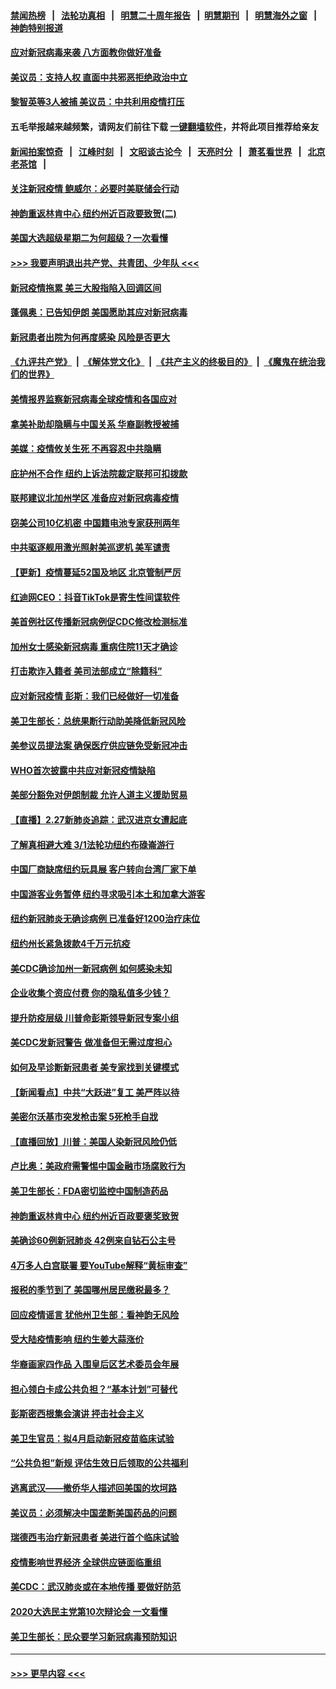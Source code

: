 #### [禁闻热榜](热点新闻.md?=0)  &nbsp;&nbsp;|&nbsp;&nbsp; [法轮功真相](https://github.com/gfw-breaker/truth/blob/master/README.md?=0) &nbsp;&nbsp;|&nbsp;&nbsp; [明慧二十周年报告](https://github.com/gfw-breaker/mh-reports/blob/master/README.md?=0) &nbsp;&nbsp;|&nbsp;&nbsp;[明慧期刊](https://github.com/gfw-breaker/mh-qikan) &nbsp;&nbsp;|&nbsp;&nbsp; [明慧海外之窗](https://github.com/gfw-breaker/mh-news/blob/master/README.md?=0) &nbsp;&nbsp;|&nbsp;&nbsp; [神韵特别报道](https://github.com/gfw-breaker/mh-news/blob/master/shenyun.md?=0)
#### [应对新冠病毒来袭 八方面教你做好准备](../pages/nsc412/n11903736.md?t=02290902) 
#### [美议员：支持人权 直面中共邪恶拒绝政治中立](../pages/nsc412/n11903790.md?t=02290902) 
#### [黎智英等3人被捕 美议员：中共利用疫情打压](../pages/nsc412/n11903768.md?t=02290902) 
#### 五毛举报越来越频繁，请网友们前往下载 [一键翻墙软件](https://github.com/gfw-breaker/ssr-accounts)，并将此项目推荐给亲友
#### [新闻拍案惊奇](https://github.com/gfw-breaker/banned-news/blob/master/pages/link4.md) &nbsp;&nbsp;|&nbsp;&nbsp; [江峰时刻](https://github.com/gfw-breaker/banned-news/blob/master/pages/link4.md) &nbsp;&nbsp;|&nbsp;&nbsp; [文昭谈古论今](https://github.com/gfw-breaker/banned-news/blob/master/pages/link4.md) &nbsp;&nbsp;|&nbsp;&nbsp; [天亮时分](https://github.com/gfw-breaker/banned-news/blob/master/pages/link4.md) &nbsp;&nbsp;|&nbsp;&nbsp; [萧茗看世界](https://github.com/gfw-breaker/banned-news/blob/master/pages/link4.md) &nbsp;&nbsp;|&nbsp;&nbsp; [北京老茶馆](https://github.com/gfw-breaker/banned-news/blob/master/pages/link4.md) &nbsp;&nbsp;|&nbsp;&nbsp; 
#### [关注新冠疫情 鲍威尔：必要时美联储会行动](../pages/nsc412/n11903672.md?t=02290902) 
#### [神韵重返林肯中心 纽约州近百政要致贺(二)](../pages/nsc412/n11897500.md?t=02290902) 
#### [美国大选超级星期二为何超级？一次看懂](../pages/nsc412/n11903490.md?t=02290902) 
#### [>>> 我要声明退出共产党、共青团、少年队 <<<](https://github.com/begood0513/goodnews/blob/master/quit/letter.md) 
#### [新冠疫情拖累 美三大股指陷入回调区间](../pages/nsc412/n11903211.md?t=02290902) 
#### [蓬佩奥：已告知伊朗 美国愿助其应对新冠病毒](../pages/nsc412/n11903212.md?t=02290902) 
#### [新冠患者出院为何再度感染 风险是否更大](../pages/nsc412/n11903262.md?t=02290902) 
#### [《九评共产党》](https://github.com/begood0513/9ping.md/blob/master/README.md) &nbsp;|&nbsp; [《解体党文化》](../../../../jtdwh.md/blob/master/README.md)  &nbsp;|&nbsp; [《共产主义的终极目的》](../../../../gczydzjmd.md/blob/master/README.md) &nbsp;|&nbsp; [《魔鬼在统治我们的世界》](../../../../mgztzwmdsj.md/blob/master/README.md) 
#### [美情报界监察新冠病毒全球疫情和各国应对](../pages/nsc412/n11903098.md?t=02290902) 
#### [拿美补助却隐瞒与中国关系 华裔副教授被捕](../pages/nsc412/n11901687.md?t=02290902) 
#### [美媒：疫情攸关生死 不再容忍中共隐瞒](../pages/nsc412/n11901694.md?t=02290902) 
#### [庇护州不合作  纽约上诉法院裁定联邦可扣拨款](../pages/nsc412/n11902238.md?t=02290902) 
#### [联邦建议北加州学区 准备应对新冠病毒疫情](../pages/nsc412/n11902448.md?t=02290902) 
#### [窃美公司10亿机密 中国籍电池专家获刑两年](../pages/nsc412/n11901996.md?t=02290902) 
#### [中共驱逐舰用激光照射美巡逻机 美军谴责](../pages/nsc412/n11901964.md?t=02290902) 
#### [【更新】疫情蔓延52国及地区 北京管制严厉](../pages/nsc412/n11890652.md?t=02290902) 
#### [红迪网CEO：抖音TikTok是寄生性间谍软件](../pages/nsc412/n11901675.md?t=02290902) 
#### [美首例社区传播新冠病例促CDC修改检测标准](../pages/nsc412/n11901490.md?t=02290902) 
#### [加州女士感染新冠病毒 重病住院11天才确诊](../pages/nsc412/n11901246.md?t=02290902) 
#### [打击欺诈入籍者 美司法部成立“除籍科”](../pages/nsc412/n11901364.md?t=02290902) 
#### [应对新冠疫情 彭斯：我们已经做好一切准备](../pages/nsc412/n11901268.md?t=02290902) 
#### [美卫生部长：总统果断行动助美降低新冠风险](../pages/nsc412/n11900906.md?t=02290902) 
#### [美参议员提法案 确保医疗供应链免受新冠冲击](../pages/nsc412/n11901144.md?t=02290902) 
#### [WHO首次披露中共应对新冠疫情缺陷](../pages/nsc412/n11900978.md?t=02290902) 
#### [美部分豁免对伊朗制裁 允许人道主义援助贸易](../pages/nsc412/n11900859.md?t=02290902) 
#### [【直播】2.27新肺炎追踪：武汉进京女遭起底](../pages/nsc412/n11900415.md?t=02290902) 
#### [了解真相避大难  3/1法轮功纽约布碌崙游行](../pages/nsc412/n11899501.md?t=02290902) 
#### [中国厂商缺席纽约玩具展  客户转向台湾厂家下单](../pages/nsc412/n11899505.md?t=02290902) 
#### [中国游客业务暂停  纽约寻求吸引本土和加拿大游客](../pages/nsc412/n11899492.md?t=02290902) 
#### [纽约新冠肺炎无确诊病例  已准备好1200治疗床位](../pages/nsc412/n11899474.md?t=02290902) 
#### [纽约州长紧急拨款4千万元抗疫](../pages/nsc412/n11899477.md?t=02290902) 
#### [美CDC确诊加州一新冠病例 如何感染未知](../pages/nsc412/n11899165.md?t=02290902) 
#### [企业收集个资应付费 你的隐私值多少钱？](../pages/nsc412/n11898097.md?t=02290902) 
#### [提升防疫层级 川普命彭斯领导新冠专案小组](../pages/nsc412/n11898934.md?t=02290902) 
#### [美CDC发新冠警告 做准备但无需过度担心](../pages/nsc412/n11898923.md?t=02290902) 
#### [如何及早诊断新冠患者 美专家找到关键模式](../pages/nsc412/n11898626.md?t=02290902) 
#### [【新闻看点】中共“大跃进”复工 美严阵以待](../pages/nsc412/n11898221.md?t=02290902) 
#### [美密尔沃基市突发枪击案 5死枪手自戕](../pages/nsc412/n11898687.md?t=02290902) 
#### [【直播回放】川普：美国人染新冠风险仍低](../pages/nsc412/n11898088.md?t=02290902) 
#### [卢比奥：美政府需警惕中国金融市场腐败行为](../pages/nsc412/n11898327.md?t=02290902) 
#### [美卫生部长：FDA密切监控中国制造药品](../pages/nsc412/n11898231.md?t=02290902) 
#### [神韵重返林肯中心 纽约州近百政要褒奖致贺](../pages/nsc412/n11893366.md?t=02290902) 
#### [美确诊60例新冠肺炎 42例来自钻石公主号](../pages/nsc412/n11898098.md?t=02290902) 
#### [4万多人白宫联署 要YouTube解释“黄标审查”](../pages/nsc412/n11897803.md?t=02290902) 
#### [报税的季节到了 美国哪州居民缴税最多？](../pages/nsc412/n11897626.md?t=02290902) 
#### [回应疫情谣言 犹他州卫生部：看神韵无风险](../pages/nsc412/n11896078.md?t=02290902) 
#### [受大陆疫情影响  纽约生姜大蒜涨价](../pages/nsc412/n11896485.md?t=02290902) 
#### [华裔画家四作品  入围皇后区艺术委员会年展](../pages/nsc412/n11896497.md?t=02290902) 
#### [担心领白卡成公共负担？“基本计划”可替代](../pages/nsc412/n11896478.md?t=02290902) 
#### [彭斯密西根集会演讲 抨击社会主义](../pages/nsc412/n11896543.md?t=02290902) 
#### [美卫生官员：拟4月启动新冠疫苗临床试验](../pages/nsc412/n11896357.md?t=02290902) 
#### [“公共负担”新规  评估生效日后领取的公共福利](../pages/nsc412/n11893847.md?t=02290902) 
#### [逃离武汉——撤侨华人描述回美国的坎坷路](../pages/nsc412/n11895897.md?t=02290902) 
#### [美议员：必须解决中国垄断美国药品的问题](../pages/nsc412/n11895991.md?t=02290902) 
#### [瑞德西韦治疗新冠患者 美进行首个临床试验](../pages/nsc412/n11895845.md?t=02290902) 
#### [疫情影响世界经济 全球供应链面临重组](../pages/nsc412/n11895634.md?t=02290902) 
#### [美CDC：武汉肺炎或在本地传播 要做好防范](../pages/nsc412/n11895597.md?t=02290902) 
#### [2020大选民主党第10次辩论会 一文看懂](../pages/nsc412/n11895486.md?t=02290902) 
#### [美卫生部长：民众要学习新冠病毒预防知识](../pages/nsc412/n11895308.md?t=02290902) 

----
#### [ >>> 更早内容 <<< ](../indexes/nsc412-earlier.md)

